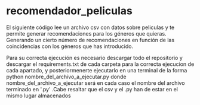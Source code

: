 # recomendador_peliculas

El siguiente código lee un archivo csv con datos sobre peliculas y te permite generar recomendaciones para los géneros que quieras. Generando un cierto número de recomendaciones en función de las coincidencias con los géneros que has introducido.

Para su correcta ejecución es necesario descargar todo el repositorio y descargar el requirements.txt de cada carpeta para la correcta ejecucion de cada apartado, y posteriormenerte ejecutarlo en una terminal de la forma python nombre_del_archivo_a_ejecutar.py donde nombre_del_archivo_a_ejecutar será en cada caso el nombre del archivo terminado en '.py' .Cabe resaltar que el csv y el .py han de estar en el mismo lugar almacenados
